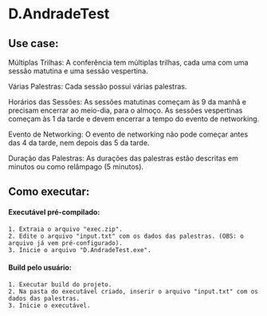 # D.AndradeTest

## Use case:
Múltiplas Trilhas: A conferência tem múltiplas trilhas, cada uma com uma sessão matutina e uma sessão vespertina.

Várias Palestras: Cada sessão possui várias palestras.

Horários das Sessões: As sessões matutinas começam às 9 da manhã e precisam encerrar ao meio-dia, para o almoço. As sessões vespertinas começam às 1 da tarde e devem encerrar a tempo do evento de networking.

Evento de Networking: O evento de networking não pode começar antes das 4 da tarde, nem depois das 5 da tarde.

Duração das Palestras: As durações das palestras estão descritas em minutos ou como relâmpago (5 minutos).

## Como executar:

#### Executável pré-compilado:
    1. Extraia o arquivo "exec.zip".
    2. Edite o arquivo "input.txt" com os dados das palestras. (OBS: o arquivo já vem pré-configurado).
    3. Inicie o arquivo "D.AndradeTest.exe".

#### Build pelo usuário:
    1. Executar build do projeto.
    2. Na pasta do executável criado, inserir o arquivo "input.txt" com os dados das palestras.
    3. Inicie o executável.